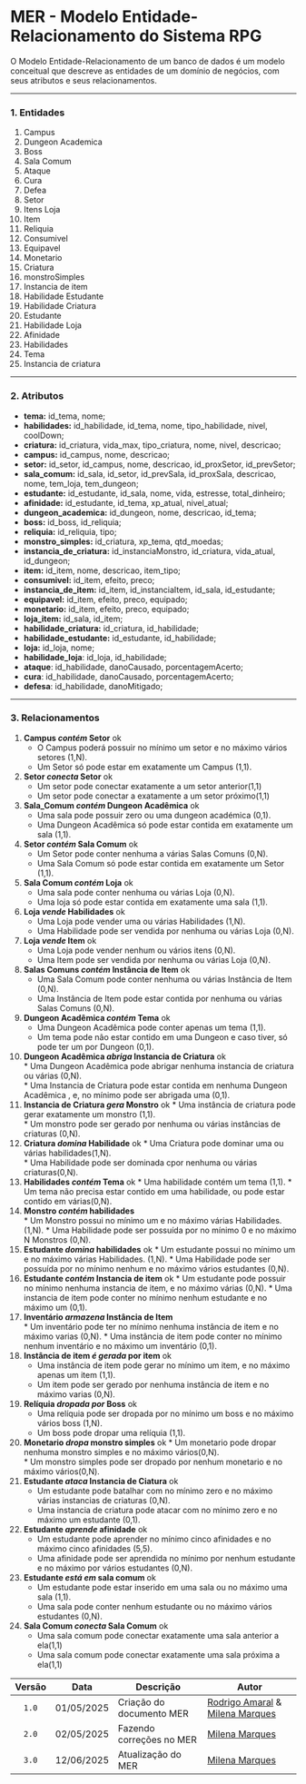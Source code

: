 # **MER \- Modelo Entidade-Relacionamento do Sistema RPG**

O Modelo Entidade-Relacionamento de um banco de dados é um modelo conceitual que descreve as entidades de um domínio de negócios, com seus atributos e seus relacionamentos.

---

### **1\. Entidades**

1. Campus  
2. Dungeon Academica   
3. Boss   
4. Sala Comum
5. Ataque   
6. Cura   
7. Defea   
8. Setor   
9. Itens Loja   
10. Item   
11. Reliquia   
12. Consumivel   
13. Equipavel
14. Monetario
15. Criatura   
16. monstroSimples   
17. Instancia de item   
18. Habilidade Estudante   
19. Habilidade Criatura   
20. Estudante   
21. Habilidade Loja   
22. Afinidade   
23. Habilidades 
24. Tema
25. Instancia de criatura

---

### **2\. Atributos**

* **tema:** id\_tema, nome;   
* **habilidades:** id\_habilidade, id\_tema, nome, tipo\_habilidade, nivel, coolDown;   
* **criatura:** id\_criatura, vida\_max, tipo\_criatura, nome, nivel, descricao;   
* **campus:** id\_campus, nome, descricao;   
* **setor:** id\_setor, id\_campus, nome, descricao, id\_proxSetor, id\_prevSetor;   
* **sala_comum:** id\_sala, id\_setor, id\_prevSala, id\_proxSala, descricao, nome, tem\_loja, tem\_dungeon;   
* **estudante:** id\_estudante, id\_sala, nome, vida, estresse, total\_dinheiro;   
* **afinidade:** id\_estudante, id\_tema, xp\_atual, nivel\_atual;
* **dungeon_academica:** id\_dungeon, nome, descricao, id\_tema;   
* **boss:** id\_boss, id\_reliquia;   
* **reliquia:** id\_reliquia, tipo;   
* **monstro_simples:** id\_criatura, xp\_tema, qtd\_moedas;   
* **instancia\_de\_criatura:** id\_instanciaMonstro, id\_criatura, vida\_atual, id\_dungeon;   
* **item:** id\_item, nome, descricao, item\_tipo;   
* **consumivel:** id\_item, efeito, preco;   
* **instancia\_de\_item:** id\_item, id\_instanciaItem, id\_sala, id\_estudante;   
* **equipavel:** id\_item, efeito, preco, equipado;   
* **monetario:** id\_item, efeito, preco, equipado;   
* **loja\_item:** id\_sala, id\_item;   
* **habilidade\_criatura:** id\_criatura, id\_habilidade;   
* **habilidade\_estudante:** id\_estudante, id\_habilidade;   
* **loja:** id\_loja, nome;   
* **habilidade\_loja**: id\_loja, id\_habilidade;
* **ataque**: id\_habilidade, danoCausado, porcentagemAcerto;
* **cura**: id\_habilidade, danoCausado, porcentagemAcerto;
* **defesa**: id\_habilidade, danoMitigado; 



---

### **3\. Relacionamentos**

1. **Campus *contém* Setor**   ok
    * O Campus poderá possuir no mínimo um setor e no máximo vários setores (1,N).  
    * Um Setor só pode estar em exatamente um Campus (1,1).  
2. **Setor *conecta* Setor**   ok
    * Um setor pode conectar exatamente a um setor anterior(1,1)  
    * Um setor pode conectar a exatamente a um setor próximo(1,1)
3. **Sala_Comum *contém* Dungeon Acadêmica**   ok
    * Uma sala pode possuir zero ou uma dungeon académica (0,1).  
    * Uma Dungeon Acadêmica só pode estar contida em exatamente um sala (1,1).  
4. **Setor *contém* Sala Comum**   ok
    * Um Setor pode conter nenhuma a várias Salas Comuns (0,N).  
    * Uma Sala Comum só pode estar contida em exatamente um Setor (1,1).  
5. **Sala Comum *contém* Loja**  ok
    * Uma sala pode conter nenhuma ou várias Loja (0,N).  
    * Uma loja só pode estar contida em exatamente uma sala (1,1).  
6. **Loja *vende* Habilidades**  ok
    * Uma Loja pode vender uma ou várias Habilidades (1,N).  
    * Uma Habilidade pode ser vendida por nenhuma ou várias Loja (0,N).  
7. **Loja *vende* Item**  ok
    * Uma Loja pode vender nenhum ou vários itens (0,N).  
    * Uma Item pode ser vendida por nenhuma ou várias Loja (0,N).  
8. **Salas Comuns *contém* Instância de Item**  ok
    * Uma Sala Comum pode conter nenhuma ou várias Instância de Item (0,N).  
    * Uma Instância de Item pode estar contida por nenhuma ou várias Salas Comuns (0,N).  
9. **Dungeon Acadêmica *contém* Tema**   ok
    * Uma Dungeon Acadêmica pode conter apenas um tema (1,1).  
    * Um tema pode não estar contido em uma Dungeon e caso tiver, só pode ter um por Dungeon (0,1).  
10.  **Dungeon Acadêmica *abriga* Instancia de Criatura** ok   
    * Uma Dungeon Acadêmica pode abrigar nenhuma instancia de criatura ou várias (0,N).  
    * Uma Instancia de Criatura pode estar contida em nenhuma Dungeon Acadêmica , e, no mínimo pode ser abrigada uma (0,1).  
11.  **Instancia de Criatura *gera* Monstro**   ok
    * Uma instância de criatura pode gerar exatamente um monstro (1,1).  
    * Um monstro pode ser gerado por nenhuma ou várias instâncias de criaturas (0,N).  
12.  **Criatura *domina* Habilidade** ok
    * Uma Criatura pode dominar uma ou várias habilidades(1,N).  
    * Uma Habilidade pode ser dominada cpor nenhuma ou várias criaturas(0,N).
13.  **Habilidades *contém* Tema**   ok
    * Uma habilidade contém um tema (1,1).
    * Um tema não precisa estar contido em uma habilidade, ou pode estar contido em várias(0,N).
14.  **Monstro *contém* habilidades**   
    * Um Monstro possui no mínimo um e no máximo várias Habilidades. (1,N).
    * Uma Habilidade pode ser possuída por no mínimo 0 e no máximo N Monstros (0,N).
15.  **Estudante *domina* habilidades**   ok
    * Um estudante possui no mínimo um e no máximo várias Habilidades. (1,N).
    * Uma Habilidade pode ser possuída por no mínimo nenhum e no máximo vários estudantes (0,N).
16.  **Estudante *contém* Instancia de item**   ok
    * Um estudante pode possuir no mínimo nenhuma instancia de item, e no máximo várias (0,N).
    * Uma instancia de item pode conter no mínimo nenhum estudante e no máximo um (0,1).
17.  **Inventário *armazena* Instância de Item**   
    * Um inventário pode ter no mínimo nenhuma instância de item e no máximo varias (0,N).
    * Uma instância de item pode conter no mínimo nenhum inventário e no máximo um inventário (0,1).
18. **Instância de item *é gerada* por item** ok  
    * Uma instância de item pode gerar no mínimo um item, e no máximo apenas um item (1,1).
    * Um item pode ser gerado por nenhuma instância de item e no máximo varias (0,N).
19. **Relíquia *dropada por* Boss**   ok
    * Uma relíquia pode ser dropada por no mínimo um boss e no máximo vários boss (1,N).
    * Um boss pode dropar uma relíquia (1,1).
20.  **Monetario *dropa* monstro simples**   ok
    * Um monetario pode dropar nenhuma monstro simples e no máximo vários(0,N).  
    * Um monstro simples pode ser dropado por nenhum monetario e no máximo vários(0,N).  
21. **Estudante *ataca* Instancia de Ciatura** ok
    * Um estudante pode batalhar com no mínimo zero e no máximo várias instancias de criaturas (0,N).  
    * Uma instancia de criatura pode atacar com no mínimo zero e no máximo um estudante (0,1).
22. **Estudante *aprende* afinidade**   ok
    * Um estudante pode aprender no mínimo cinco afinidades e no máximo cinco afinidades (5,5). 
    * Uma afinidade pode ser aprendida no mínimo por nenhum estudante e no máximo por vários estudantes (0,N).
23. **Estudante *está em* sala comum**   ok
    * Um estudante pode estar inserido em uma sala ou no máximo uma sala (1,1).
    * Uma sala pode conter nenhum estudante ou no máximo vários estudantes (0,N).
24. **Sala Comum *conecta* Sala Comum**   ok
    * Uma sala comum pode conectar exatamente uma sala anterior a ela(1,1)  
    * Uma sala comum pode conectar exatamente uma sala próxima a ela(1,1) 

| Versão |  Data  | Descrição| Autor                 |
| :----: | :--------: | ---------------------------------- | -------------------------------------------------------------------------------- |
| `1.0` | 01/05/2025 | Criação do documento MER      | [Rodrigo Amaral](https://github.com/rodrigoFAmaral) & [Milena Marques](https://github.com/milenamso)|
| `2.0` | 02/05/2025 | Fazendo correções no MER      | [Milena Marques](https://github.com/milenamso)|
|`3.0`| 12/06/2025 | Atualização do MER | [Milena Marques](https://github.com/milenamso)|
